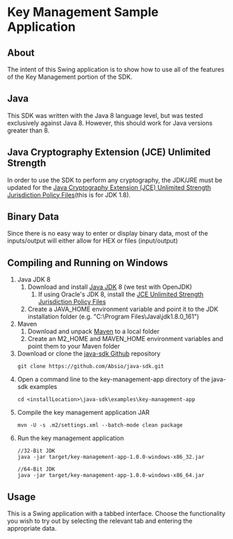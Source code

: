 # Key Management Sample Application	

## About
The intent of this Swing application is to show how to use all of the features of the Key Management portion of the SDK.

## Java
This SDK was written with the Java 8 language level, but was tested exclusively against Java 8.  However, this should work for Java versions greater than 8.

## Java Cryptography Extension (JCE) Unlimited Strength
In order to use the SDK to perform any cryptography, the JDK/JRE must be updated for the [Java Cryptography Extension (JCE) Unlimited Strength Jurisdiction Policy Files](http://www.oracle.com/technetwork/java/javase/downloads/jce8-download-2133166.html)(this is for JDK 1.8).

## Binary Data
Since there is no easy way to enter or display binary data, most of the inputs/output will either allow for HEX or files (input/output)

## Compiling and Running on Windows

1. Java JDK 8
    1. Download and install [Java JDK](http://www.oracle.com/technetwork/java/javase/downloads/index.html) 8 (we test with OpenJDK)
        1. If using Oracle's JDK 8, install the [JCE Unlimited Strength Jurisdiction Policy Files](http://www.oracle.com/technetwork/java/javase/downloads/jce8-download-2133166.html)
    1. Create a JAVA_HOME environment variable and point it to the JDK installation folder (e.g. "C:\Program Files\Java\jdk1.8.0_161")
1. Maven    
    1. Download and unpack [Maven](http://maven.apache.org/download.cgi) to a local folder
    1. Create an M2_HOME and MAVEN_HOME environment variables and point them to your Maven folder 
1. Download or clone the [java-sdk Github](https://github.com/Absio/java-sdk) repository
    ```
    git clone https://github.com/Absio/java-sdk.git
    ```
1. Open a command line to the key-management-app directory of the java-sdk examples
    ```
    cd <installLocation>\java-sdk\examples\key-management-app
    ```
1. Compile the key management application JAR
    ```
    mvn -U -s .m2/settings.xml --batch-mode clean package
    ```
1. Run the key management application
    ```
    //32-Bit JDK
    java -jar target/key-management-app-1.0.0-windows-x86_32.jar
        
    //64-Bit JDK
    java -jar target/key-management-app-1.0.0-windows-x86_64.jar
    ```

## Usage
This is a Swing application with a tabbed interface.  Choose the functionality you wish to try out by selecting the relevant tab and entering the appropriate data.